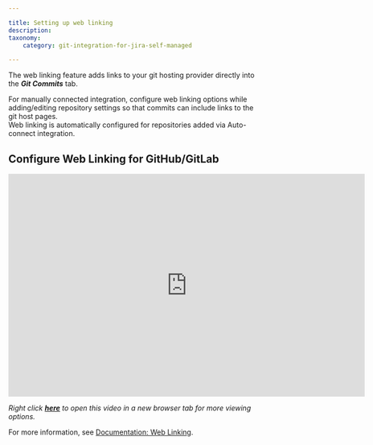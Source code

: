 ```yaml
---

title: Setting up web linking
description:
taxonomy:
    category: git-integration-for-jira-self-managed

---
```


The web linking feature adds links to your git hosting provider directly into the _**Git Commits**_ tab.

<div class="bbb-callout bbb--info">
    <div class="irow">
    <div class="ilogobox">
        <span class="logoimg"></span>
    </div>
    <div class="imsgbox">
        For manually connected integration, configure web linking options while adding/editing repository settings so that commits can include links to the git host pages.
    </div>
    </div>
</div>

<div class="bbb-callout bbb--tip">
    <div class="irow">
    <div class="ilogobox">
        <span class="logoimg"></span>
    </div>
    <div class="imsgbox">
        Web linking is automatically configured for repositories added via Auto-connect integration.
    </div>
    </div>
</div>

## Configure Web Linking for GitHub/GitLab

<div class='embed-container embed-container--16-9'>
    <iframe width='709' height='443' src='https://fast.wistia.com/embed/iframe/zfxfemq7z8?videoFoam=true' frameborder='0' allowfullscreen ></iframe>
</div>

_Right click_ [_**here**_](https://bigbrassband.wistia.com/medias/zfxfemq7z8) _to open this video in a new browser tab for more viewing options._


For more information, see [Documentation: Web Linking](/git-integration-for-jira-self-managed/Web-linking).

